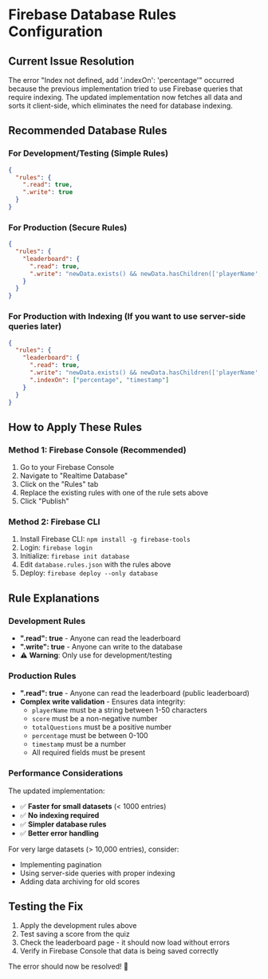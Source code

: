 # Firebase Database Rules Configuration

## Current Issue Resolution

The error "Index not defined, add '.indexOn': 'percentage'" occurred because the previous implementation tried to use Firebase queries that require indexing. The updated implementation now fetches all data and sorts it client-side, which eliminates the need for database indexing.

## Recommended Database Rules

### For Development/Testing (Simple Rules)
```json
{
  "rules": {
    ".read": true,
    ".write": true
  }
}
```

### For Production (Secure Rules)
```json
{
  "rules": {
    "leaderboard": {
      ".read": true,
      ".write": "newData.exists() && newData.hasChildren(['playerName', 'score', 'totalQuestions', 'percentage', 'timestamp']) && newData.child('playerName').isString() && newData.child('playerName').val().length > 0 && newData.child('playerName').val().length <= 50 && newData.child('score').isNumber() && newData.child('score').val() >= 0 && newData.child('totalQuestions').isNumber() && newData.child('totalQuestions').val() > 0 && newData.child('percentage').isNumber() && newData.child('percentage').val() >= 0 && newData.child('percentage').val() <= 100 && newData.child('timestamp').isNumber()"
    }
  }
}
```

### For Production with Indexing (If you want to use server-side queries later)
```json
{
  "rules": {
    "leaderboard": {
      ".read": true,
      ".write": "newData.exists() && newData.hasChildren(['playerName', 'score', 'totalQuestions', 'percentage', 'timestamp']) && newData.child('playerName').isString() && newData.child('playerName').val().length > 0 && newData.child('playerName').val().length <= 50 && newData.child('score').isNumber() && newData.child('score').val() >= 0 && newData.child('totalQuestions').isNumber() && newData.child('totalQuestions').val() > 0 && newData.child('percentage').isNumber() && newData.child('percentage').val() >= 0 && newData.child('percentage').val() <= 100 && newData.child('timestamp').isNumber()",
      ".indexOn": ["percentage", "timestamp"]
    }
  }
}
```

## How to Apply These Rules

### Method 1: Firebase Console (Recommended)
1. Go to your Firebase Console
2. Navigate to "Realtime Database"
3. Click on the "Rules" tab
4. Replace the existing rules with one of the rule sets above
5. Click "Publish"

### Method 2: Firebase CLI
1. Install Firebase CLI: `npm install -g firebase-tools`
2. Login: `firebase login`
3. Initialize: `firebase init database`
4. Edit `database.rules.json` with the rules above
5. Deploy: `firebase deploy --only database`

## Rule Explanations

### Development Rules
- **".read": true** - Anyone can read the leaderboard
- **".write": true** - Anyone can write to the database
- ⚠️ **Warning**: Only use for development/testing

### Production Rules
- **".read": true** - Anyone can read the leaderboard (public leaderboard)
- **Complex write validation** - Ensures data integrity:
  - `playerName` must be a string between 1-50 characters
  - `score` must be a non-negative number
  - `totalQuestions` must be a positive number
  - `percentage` must be between 0-100
  - `timestamp` must be a number
  - All required fields must be present

### Performance Considerations

The updated implementation:
- ✅ **Faster for small datasets** (< 1000 entries)
- ✅ **No indexing required**
- ✅ **Simpler database rules**
- ✅ **Better error handling**

For very large datasets (> 10,000 entries), consider:
- Implementing pagination
- Using server-side queries with proper indexing
- Adding data archiving for old scores

## Testing the Fix

1. Apply the development rules above
2. Test saving a score from the quiz
3. Check the leaderboard page - it should now load without errors
4. Verify in Firebase Console that data is being saved correctly

The error should now be resolved! 🎉
